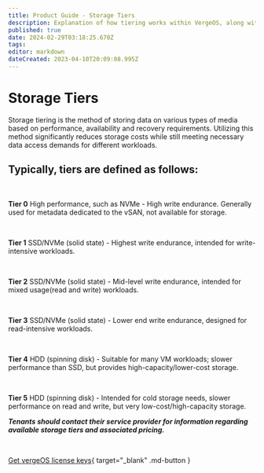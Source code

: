 ```yaml
---
title: Product Guide - Storage Tiers
description: Explanation of how tiering works within VergeOS, along with a listing of typical tier definitions, 0-5
published: true
date: 2024-02-29T03:18:25.670Z
tags: 
editor: markdown
dateCreated: 2023-04-10T20:09:08.995Z
---
```


# Storage Tiers

Storage tiering is the method of storing data on various types of media based on performance, availability and recovery requirements. Utilizing this method significantly reduces storage costs while still meeting necessary data access demands for different workloads.
<br>


## Typically, tiers are defined as follows:

<br>

**Tier 0**
High performance, such as NVMe - High write endurance.  Generally used for metadata dedicated to the vSAN, not available for storage.

<br>

**Tier 1**
SSD/NVMe (solid state) - Highest write endurance, intended for write-intensive workloads.

<br>

**Tier 2**
SSD/NVMe (solid state) - Mid-level write endurance, intended for mixed usage(read and write) workloads.

<br>

**Tier 3**
SSD/NVMe (solid state) - Lower end write endurance, designed for read-intensive workloads.


<br>

**Tier 4**
HDD (spinning disk) - Suitable for many VM workloads; slower performance than SSD, but provides high-capacity/lower-cost storage.

<br>

**Tier 5**
HDD (spinning disk) - Intended for cold storage needs, slower performance on read and write, but very low-cost/high-capacity storage.

***Tenants should contact their service provider for information regarding available storage tiers and associated pricing.***
<br>   




<br>

[Get vergeOS license keys](https://www.verge.io/test-drive){ target="_blank" .md-button }